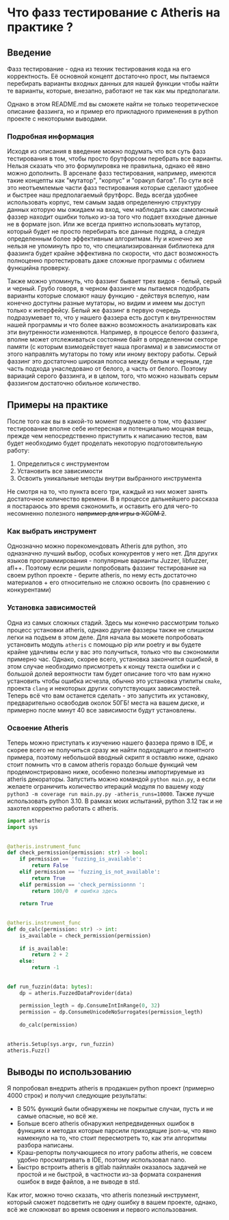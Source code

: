 # Что фазз тестирование с Atheris на практике ?
## Введение
Фазз тестирование - одна из техник тестирования кода на его корректность. Её основной концепт достаточно прост, мы пытаемся перебирать варианты входных данных для нашей функции чтобы найти те варианты, которые, внезапно, работают не так как мы предполагали.

Однако в этом README.md вы сможете найти не только теоретическое описание фаззинга, но и пример его прикладного применения в python проекте с некоторыми выводами. 
### Подробная информация
Исходя из описания в введение можно подумать что вся суть фазз тестирования в том, чтобы просто брутфорсом перебрать все варианты. Нельзя сказать что это формулировка не правильна, однако её явно можно дополнить. В арсенале фазз тестирования, например, имеются такие концепты как "мутатор", "корпус" и "оракул багов". По сути всё это неотъемлемые части фазз тестирования которые сделают удобнее  и быстрее наш предполагаемый брутфорс. Ведь всегда удобнее использовать корпус, тем самым задав определенную структуру данных которую мы ожидаем на вход, чем наблюдать как самописный фаззер находит ошибки только из-за того что подает вхходные данные не в формате json. Или же всегда приятно использовать мутатор, который будет не просто перебирать все данные подряд, а следуя определенным более эффективным алгоритмам. Ну и конечно же нельзя не упоминуть про то, что специализированная библиотека для фаазинга будет крайне эффективна по скорости, что даст возможность полноценно протестировать даже сложные программы с обилием функцийна проверку.

Также можно упоминуть, что фаззинг бывает трех видов - белый, серый и черный. Грубо говоря, в черном фаззинге мы пытаемся подобрать варианты которые сломают нашу функцию - действуя вслепую, нам конечно доступны разные мутаторы, но видим и имеем мы доступ только к интерфейсу. Белый же фаззинг в первую очередь подразумевает то, что у нашего фаззера есть доступ к внутренностям нашей программы и что более важно возможность анализировать как эти внутренности изменяются. Например, в процессе белого фаззинга, вполне может отслеживаться состояние байт в определенном секторе памяти (с которым взимодействует наша прогамма) и в зависимости от этого направлять мутаторы по тому или иному вектору работы. Серый фаззинг это достаточно широкая полоса между белым и черным, где часть подхода унаследовано от белого, а часть от белого. Поэтому вариаций серого фаззинга, и в целом, того, что можно называть серым фаззингом достаточно обильное количество.
## Примеры на практике
После того как вы в какой-то момент подумаете о том, что фаззинг тестирование вполне себе интересная и потенциально мощная вещь, прежде чем непосредственно приступить к написанию тестов, вам будет необходимо будет проделать некоторую подготовительную работу:
1. Определиться с инструментом
2. Установить все зависимости
3. Освоить уникальные методы внутри выбранного инструмента

Не смотря на то, что пункта всего три, каждый из них может занять достаточное количество времени. В в процессе дальнейшего рассказа я постараюсь это время сэкономить, и оставить его для чего-то несомненно полезного ~~например для игры в XCOM 2~~.

### Как выбрать  инструмент
Однозначно можно порекомендовать Atheris для python, это одназначно лучший выбор, особых конкурентов у него нет. Для других языков программирования - популярные варианты Juzzer, libfuzzer, afl++. Поэтому если решили попробовать фаззинг тестирование на своем python проекте - берите atheris, по нему есть достаточно материалов + его относительно не сложно освоить (по сравнению с конкурентами)
### Установка зависимостей
Одна из самых сложных стадий. Здесь мы конечно рассмотрим только процесс установки atheris, однако другие фаззеры также не слишком легки на подъем в этом деле. Для начала вы можете попробовать установить модуль `atheris` с помощью pip или poetry и вы будете крайне удачливы если у вас это получиться, только что вы сэкономили примерно час. Однако, скорее всего, установка закончится ошибкой, в этом случае необходимо присмотреть к концу текста ошибки и с большой долей вероятности там будет описание того что вам нужно установить чтобы ошибка исчезла, обычно это установка утилиты `cmake`, проекта `clang` и некоторых других сопутствующих зависимостей. Теперь всё что вам останется сделать - это запустить их установку, предварительно освободив околок 50ГБ! места на вашем диске, и примерно после минут 40 все зависимости будут установлены.

### Освоение Atheris 
Теперь можно приступать к изучению нашего фаззера прямо в IDE, и скорее всего не получиться сразу же найти подходящего и понятного примера, поэтому небольшой вводный скрипт я оставлю ниже, однако стоит помнить что в самом atheris гораздо больше функций чем продемонстрировано ниже, особенно полезны импортируемые из atheris декораторы. 
Запустить можно командой `python main.py`, а если желаете ограничить количество итераций модуля по вашему коду `python3 -m coverage run main.py.py -atheris_runs=10000`. 
Также лучше использовать python 3.10. В рамках моих испытаний, python 3.12 так и не захотел корректно работать с atheris.
```python
import atheris  
import sys  
  
  
@atheris.instrument_func  
def check_permission(permission: str) -> bool:  
    if permission == 'fuzzing_is_available':  
        return False  
    elif permission == 'fuzzing_is_not_available':  
        return True  
    elif permission == 'check_permissionnn ':  
        return 100/0  # ошибка здесь
  
    return True  
  
  
@atheris.instrument_func  
def do_calc(permission: str) -> int:  
    is_available = check_permission(permission)  
  
    if is_available:  
        return 2 + 2  
    else:  
        return -1  
  
  
def run_fuzzin(data: bytes):  
    dp = atheris.FuzzedDataProvider(data)  
  
    permission_legth = dp.ConsumeIntInRange(0, 32)  
    permission = dp.ConsumeUnicodeNoSurrogates(permission_legth)  
  
    do_calc(permission)  
  
  
atheris.Setup(sys.argv, run_fuzzin)  
atheris.Fuzz()
```

## Выводы по использованию
Я попробовал внедрить atheris в продакшен python проект (примерно 4000 строк) и получил следующие результаты:
* В 50% функций были обнаружены не покрытые случаи, пусть и не самые опасные, но всё же.
* Больше всего atheris обнаружил непредвиденных ошибок в функциях и методах которые парсили приходящие json-ы, что явно намекнуло на то, что стоит пересмотреть то, как эти алгоритмы разбора написаны.
* Краш-репорты получающиеся по итогу работы atheris, не совсем удобно просматривать в IDE, поэтому использовал nano.
* Быстро встроить atheris в gitlab пайплайн оказалось задачей не простой и не быстрой, в частности из-за формата сохранения ошибок в виде файлов, а не выводе в std.

Как итог, можно точно сказать, что atheris полезный инструмент, который сможет подсветить не одну ошибку в вашем проекте, однако, всё же сложноват во время освоения и первого использования.